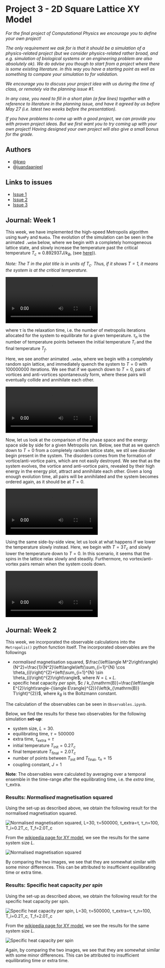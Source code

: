 # Project 3 - 2D Square Lattice XY Model

*For the final project of Computational Physics we encourage you to define your own project!*

*The only requirement we ask for is that it should be a simulation of a physics-related project (but we consider physics-related rather broad, and e.g. simulation of biological systems or an engineering problem are also absolutely ok).*
*We do advise you though to start from a project where there is some existing literature. in this way you have a starting point as well as something to compare your simulation to for validation.*

*We encourage you to discuss your project idea with us during the time of class, or remotely via the planning issue #1.*

*In any case, you need to fill in a short plan (a few lines) together with a reference to literature in the planning issue, and have it agreed by us before May 27 (i.e. latest two weeks before the presentation).*

*If you have problems to come up with a good project, we can provide you with proven project ideas. But we first want you to try coming up with your own project! Having designed your own project will also give a small bonus for the grade.*

## Authors

* @[kwo](https://gitlab.kwant-project.org/kwo)
* @[juandaanieel](https://gitlab.kwant-project.org/juandaanieel)

## Links to issues

* [Issue 1](https://gitlab.kwant-project.org/computational_physics/projects/Project-3_kwo/-/issues/1)
* [Issue 2](https://gitlab.kwant-project.org/computational_physics/projects/Project-3_kwo/-/issues/2)
* [Issue 3](https://gitlab.kwant-project.org/computational_physics/projects/Project-3_kwo/-/issues/3)

## Journal: Week 1

This week, we have implemented the high-speed Metropolis algorithm using `NumPy` and `Numba`. The evolution of the simulation can be seen in the animated `.webm` below, where we begin with a completely homogeneous lattice state, and slowly increase the temperature past the critical temperature $`T_c≈0.892937J/k_B`$, (see [here](http://www.lps.ens.fr/~krauth/images/7/72/Stage_Mayer_Johannes_2015.pdf))).

*Note: The $`T`$ in the plot title is in units of $`T_c`$. Thus, if it shows $`T=1`$, it means the system is at the critical temperature.*

![L=256, τ=10000000, τ_n=25, T_i=2Tc, T_f=0](simulation_images/Metropolis_L256_tau10000000_nrelax25_Tinit2_Tfinal0.webm)
<!-- <img src="" width="360" height="307" /> -->
where τ is the relaxation time, i.e. the number of metropolis iterations allocated for the system to equilibrate for a given temperature. $`\tau_n`$ is the number of temperature points between the initial temperature $`T_i`$ and the final temperature $`T_f`$.

Here, we see another animated `.webm`, where we begin with a completely random spin lattice, and immediately quench the system to $`T=0`$ with 100000000 iterations. We see that if we quench down to $`T=0`$, pairs of vortices and anti-vortices spontaneously form, where these pairs will eventually collide and annihilate each other.

![L=256, τ=100000000, τ_n=1, T_i=0, T_f=0](simulation_images/Metropolis_L256_tau100000000_nrelax1_Tinit0_Tfinal0.webm)

Now, let us look at the comparison of the phase space and the energy space side by side for a given Metropolis run. Below, see that as we quench down to $`T=0`$ from a completely random lattice state, we stil see disorder begin present in the system. The disorders comes from the formation of vortice/anti-vortice pairs, which are not easily destroyed. We see that as the system evolves, the vortice annd anti-vortice pairs, revealed by their high energy in the energy plot, attract and annihilate each other. Given a long enough evolution time, all pairs will be annihilated and the system becomes ordered again, as it should be at $`T=0`$.

![L=64, τ=10000000, τ_n=1, T_i=0, T_f=0](simulation_images/Metropolis_phase_energy_L64_tau10000000_nrelax1_Tinit0_Tfinal0.webm)

Using the same side-by-side view, let us look at what happens if we lower the temperature slowly instead. Here, we begin with $`T=3T_c`$ and slowly lower the temperature down to $`T=0`$. In this scenario, it seems that the spins in the lattice relax slowly and steadily. Furthermore, no vortex/anti-vortex pairs remain when the system cools down.

![L=64, τ=10000000, τ_n=20, T_i=3, T_f=0](simulation_images/Metropolis_phase_energy_L64_tau10000000_nrelax20_Tinit3_Tfinal0.webm)

## Journal: Week 2

This week, we incorporated the observable calculations into the `Metropolis()` python function itself. The incorporated observables are the followings

* *normalised* magnetisation squared, $`\frac{\left\langle M^2\right\rangle}{N^2}=\frac{1}{N^2}\left\langle\left(\sum_{i=1}^{N} \cos \theta_{i}\right)^{2}+\left(\sum_{i=1}^{N} \sin \theta_{i}\right)^{2}\right\rangle`$, where $`N=L\times L`$.
* specific heat capacity *per spin*, $`c / k_{\mathrm{B}}=\frac{\left\langle E^{2}\right\rangle-{\langle E\rangle}^{2}}{\left(k_{\mathrm{B}} T\right)^{2}}`$, where $`k_B`$ is the Boltzmann constant.

The calculation of the observables can be seen in `Observables.ipynb`.

Below, we find the results for these two observables for the following simulation **set-up**:

* system size, $`L=30`$.
* equilibrating time, $`\tau=500000`$
* extra time, $`\tau_\mathrm{extra}=\tau`$
* initial temperature $`T_\mathrm{init}=0.2T_c`$
* final temperature $`T_\mathrm{final}=2.0T_c`$
* number of points between $`T_\mathrm{init}`$ and $`T_\mathrm{final}`$, $`\tau_n=15`$
* coupling constant, $`J=1`$

**Note**: The observables were calculated by averaging over a temporal ensemble in the time-range after the equilibrating time, i.e. the *extra time*, τ_extra.

### Results: *Normalised* magnetisation squared

Using the set-up as described above, we obtain the following result for the normalised magnetisation squared.

![Normalised magnetisation squared, L=30, τ=500000, τ_extra=τ, τ_n=100, T_i=0.2T_c, T_f=2.0T_c](simulation_images/magnetisationsquared_L30_tau500000_nrelax100_Tinit0_Tfinal2.png)

From the [wikipedia page for XY model](https://en.wikipedia.org/wiki/Classical_XY_model), we see the results for the same system size $`L`$.

![Normalised magnetisation squared](simulation_images/magnetisationsquared_wikipedia.png)

By comparing the two images, we see that they are somewhat similar with some minor differences. This can be attributed to insufficient equilibrating time or extra time.

### Results: Specific heat capacity *per spin*

Using the set-up as described above, we obtain the following result for the specific heat capacity per spin.

![Specific heat capacity per spin, L=30, τ=500000, τ_extra=τ, τ_n=100, T_i=0.2T_c, T_f=2.0T_c](simulation_images/specificheat_L30_tau500000_nrelax100_Tinit0_Tfinal2.png)

From the [wikipedia page for XY model](https://en.wikipedia.org/wiki/Classical_XY_model), we see the results for the same system size $`L`$.

![Specific heat capacity per spin](simulation_images/specificheat_wikipedia.png)

Again, by comparing the two images, we see that they are somewhat similar with some minor differences. This can be attributed to insufficient equilibrating time or extra time.
